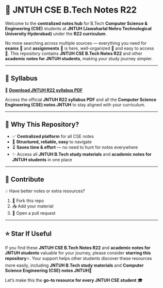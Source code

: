 # 📘 **JNTUH CSE B.Tech Notes R22**

Welcome to the **centralized notes hub** for B.Tech **Computer Science & Engineering (CSE)** students at **JNTUH (Jawaharlal Nehru Technological University Hyderabad)** under the **R22 curriculum**.  

No more searching across multiple sources — everything you need for **exams** 📝 and **assignments** 📂 is here, well-organized 📑 and easy to access 🚀. This repository contains **JNTUH CSE B.Tech Notes R22** and other **academic notes for JNTUH students**, making your study journey simpler.  

---

## 📑 Syllabus  
📌 [**Download JNTUH R22 syllabus PDF**](https://github.com/sathhvik/Academic-Notes-JNTUH-CSE-R22/blob/main/R22B.Tech.CSECourseStructureSyllabus.pdf)  

Access the official **JNTUH R22 syllabus PDF** and all the **Computer Science Engineering (CSE) notes JNTUH** to stay aligned with your curriculum.  

---

## 🎯 Why This Repository?  
- ✅ **Centralized platform** for all CSE notes  
- 📂 **Structured, reliable, easy** to navigate  
- ⏳ **Saves time & effort** — no need to hunt for notes everywhere  
- ✨ Access all **JNTUH B.Tech study materials** and **academic notes for JNTUH students** in one place  

---

## 🤝 Contribute  
💡 Have better notes or extra resources?  
1. 🍴 Fork this repo  
2. 📥 Add your material  
3. 🔀 Open a pull request  

---

## ⭐ Star If Useful  
 If you find these **JNTUH CSE B.Tech Notes R22** and **academic notes for JNTUH students** valuable for your journey, please consider **starring this repository**⭐. Your support helps other students discover these resources more easily, including **JNTUH B.Tech study materials** and **Computer Science Engineering (CSE) notes JNTUH**🙌

 Let’s make this the **go-to resource for every JNTUH CSE student** 🎓  
